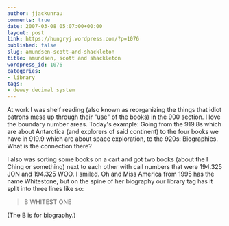 ```yaml
---
author: jjackunrau
comments: true
date: 2007-03-08 05:07:00+00:00
layout: post
link: https://hungryj.wordpress.com/?p=1076
published: false
slug: amundsen-scott-and-shackleton
title: amundsen, scott and shackleton
wordpress_id: 1076
categories:
- library
tags:
- dewey decimal system
---
```


At work I was shelf reading (also known as reorganizing the things that idiot patrons mess up through their "use" of the books) in the 900 section.  I love the boundary number areas.  Today's example: Going from the 919.8s which are about Antarctica (and explorers of said continent) to the four books we have in 919.9 which are about space exploration, to the 920s: Biographies.  What is the connection there?    
  
I also was sorting some books on a cart and got two books (about the I Ching or something) next to each other with call numbers that were 194.325 JON and 194.325 WOO.  I smiled.  Oh and Miss America from 1995 has the name Whitestone, but on the spine of her biography our library tag has it split into three lines like so:

<blockquote>B  
WHITEST  
ONE</blockquote>

(The B is for biography.)
